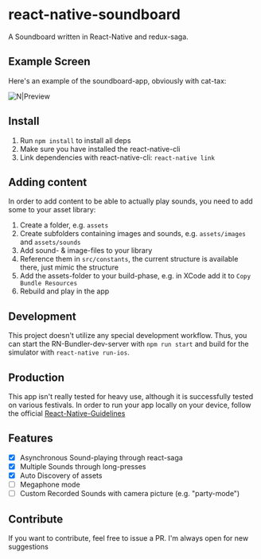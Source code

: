 # react-native-soundboard

A Soundboard written in React-Native and redux-saga.

## Example Screen

Here's an example of the soundboard-app, obviously with cat-tax:

![N|Preview](http://i.imgur.com/GRgYMjy.png)


## Install

1. Run `npm install` to install all deps
2. Make sure you have installed the react-native-cli
3. Link dependencies with react-native-cli: `react-native link`

## Adding content

In order to add content to be able to actually play sounds, you need to add some to your asset library:

1. Create a folder, e.g. `assets`
2. Create subfolders containing images and sounds, e.g. `assets/images` and `assets/sounds`
3. Add sound- & image-files to your library
4. Reference them in `src/constants`, the current structure is available there, just mimic the structure
5. Add the assets-folder to your build-phase, e.g. in XCode add it to `Copy Bundle Resources`
6. Rebuild and play in the app

## Development

This project doesn't utilize any special development workflow. Thus, you can start the RN-Bundler-dev-server with `npm run start` and build for the simulator with `react-native run-ios`.

## Production

This app isn't really tested for heavy use, although it is successfully tested on various festivals. In order to run your app locally on your device, follow the official [React-Native-Guidelines](http://facebook.github.io/react-native/releases/0.36/docs/running-on-device-ios.html)

## Features

- [x] Asynchronous Sound-playing through react-saga
- [x] Multiple Sounds through long-presses
- [x] Auto Discovery of assets
- [ ] Megaphone mode
- [ ] Custom Recorded Sounds with camera picture (e.g. "party-mode")

## Contribute

If you want to contribute, feel free to issue a PR. I'm always open for new suggestions
